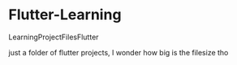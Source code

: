 # Flutter-Learning
LearningProjectFilesFlutter

just a folder of flutter projects, I wonder how big is the filesize tho
